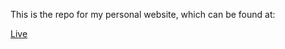 This is the repo for my personal website, which can be found at:

[Live](http://jolim24601.github.io)
